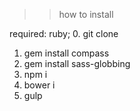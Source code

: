 >>how to install

required: ruby;
0. git clone 
1. gem install compass
2. gem install sass-globbing
3. npm i
4. bower i
5. gulp

